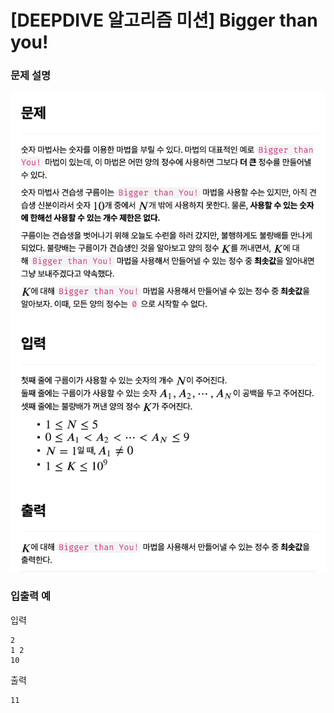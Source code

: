 # [DEEPDIVE 알고리즘 미션] Bigger than you!

### 문제 설명

![문제설명](../img/BiggerThanYou.png)

### 입출력 예

입력

```
2
1 2
10
```

출력

```
11
```
